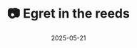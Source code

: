 ---
title: '📷 Egret in the reeds'
date: '2025-05-21'
image: 'https://cdn.diblasio.social/static/photos/2025/20250521_125707.jpg'
thumbnail: 'https://cdn.diblasio.social/static/photos/2025/thumbnails/20250521_125707.jpg'
alt_text: "A white egret standing in water surrounded by tall green reeds."
tags:
  - "#Photography"
  - "#Netherlands"
  - "#Huizen"
  - "#Egret"
  - "#Nature"
  - "#Wildlife"
  - "#NaturePhotography"
  - "#Fujifilm"
  - "#Mirrorless"
  - "#BirdWatching"
description: ''
created_date: '2025-05-21'
location: "Randweg, Stad en Lande, Huizerhoogt, Huizen, Noord-Holland, Nederland, 1276 GE, Nederland"
exif_data: "FUJIFILM X-T4 XF100-400mmF4.5-5.6 R LM OIS WR (1/150 | f/5.6 | ISO 500)"
draft: false
---
